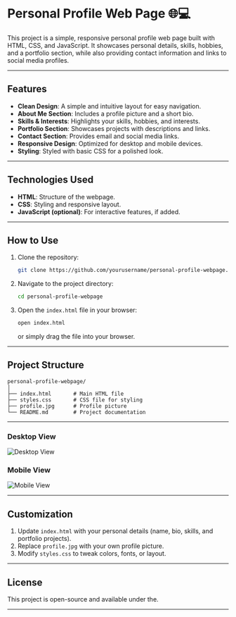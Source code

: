 # Personal Profile Web Page 🌐💻

This project is a simple, responsive personal profile web page built with HTML, CSS, and JavaScript. It showcases personal details, skills, hobbies, and a portfolio section, while also providing contact information and links to social media profiles.

---

## **Features**
- **Clean Design**: A simple and intuitive layout for easy navigation.
- **About Me Section**: Includes a profile picture and a short bio.
- **Skills & Interests**: Highlights your skills, hobbies, and interests.
- **Portfolio Section**: Showcases projects with descriptions and links.
- **Contact Section**: Provides email and social media links.
- **Responsive Design**: Optimized for desktop and mobile devices.
- **Styling**: Styled with basic CSS for a polished look.

---

## **Technologies Used**
- **HTML**: Structure of the webpage.
- **CSS**: Styling and responsive layout.
- **JavaScript (optional)**: For interactive features, if added.

---

## **How to Use**
1. Clone the repository:
   ```bash
   git clone https://github.com/yourusername/personal-profile-webpage.git
   ```
2. Navigate to the project directory:
   ```bash
   cd personal-profile-webpage
   ```
3. Open the `index.html` file in your browser:
   ```bash
   open index.html
   ```
   or simply drag the file into your browser.

---

## **Project Structure**
```plaintext
personal-profile-webpage/
│
├── index.html       # Main HTML file
├── styles.css       # CSS file for styling
├── profile.jpg      # Profile picture
└── README.md        # Project documentation
```

---

### Desktop View
![Desktop View](https://via.placeholder.com/800x400?text=Desktop+View)

### Mobile View
![Mobile View](https://via.placeholder.com/400x800?text=Mobile+View)

---

## **Customization**
1. Update `index.html` with your personal details (name, bio, skills, and portfolio projects).
2. Replace `profile.jpg` with your own profile picture.
3. Modify `styles.css` to tweak colors, fonts, or layout.

---

## **License**
This project is open-source and available under the.

---
